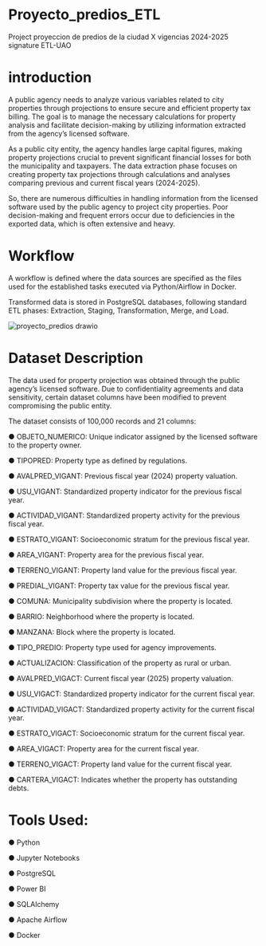 # Proyecto_predios_ETL
Project proyeccion de predios de la ciudad X vigencias 2024-2025 signature ETL-UAO

# introduction
A public agency needs to analyze various variables related to city properties through projections to ensure secure and efficient property tax billing. The goal is to manage the necessary calculations for property analysis and facilitate decision-making by utilizing information extracted from the agency’s licensed software.

As a public city entity, the agency handles large capital figures, making property projections crucial to prevent significant financial losses for both the municipality and taxpayers.
The data extraction phase focuses on creating property tax projections through calculations and analyses comparing previous and current fiscal years (2024-2025).

So, there are numerous difficulties in handling information from the licensed software used by the public agency to project city properties. Poor decision-making and frequent errors occur due to deficiencies in the exported data, which is often extensive and heavy.

# Workflow
A workflow is defined where the data sources are specified as the files used for the established tasks executed via Python/Airflow in Docker.

Transformed data is stored in PostgreSQL databases, following standard ETL phases: Extraction, Staging, Transformation, Merge, and Load. 

![proyecto_predios drawio](https://github.com/user-attachments/assets/66fe6136-5740-483b-8a20-0358a9398a36)

# Dataset Description
The data used for property projection was obtained through the public agency’s licensed software. Due to confidentiality agreements and data sensitivity, certain dataset columns have been modified to prevent compromising the public entity.

The dataset consists of 100,000 records and 21 columns:

●	OBJETO_NUMERICO: Unique indicator assigned by the licensed software to the property owner.

●	TIPOPRED: Property type as defined by regulations.

●	AVALPRED_VIGANT: Previous fiscal year (2024) property valuation.

●	USU_VIGANT: Standardized property indicator for the previous fiscal year.

●	ACTIVIDAD_VIGANT: Standardized property activity for the previous fiscal year.

●	ESTRATO_VIGANT: Socioeconomic stratum for the previous fiscal year.

●	AREA_VIGANT: Property area for the previous fiscal year.

●	TERRENO_VIGANT: Property land value for the previous fiscal year.

●	PREDIAL_VIGANT: Property tax value for the previous fiscal year.

●	COMUNA: Municipality subdivision where the property is located.

●	BARRIO: Neighborhood where the property is located.

●	MANZANA: Block where the property is located.

●	TIPO_PREDIO: Property type used for agency improvements.

●	ACTUALIZACION: Classification of the property as rural or urban.

●	AVALPRED_VIGACT: Current fiscal year (2025) property valuation.

●	USU_VIGACT: Standardized property indicator for the current fiscal year.

●	ACTIVIDAD_VIGACT: Standardized property activity for the current fiscal year.

●	ESTRATO_VIGACT: Socioeconomic stratum for the current fiscal year.

●	AREA_VIGACT: Property area for the current fiscal year.

●	TERRENO_VIGACT: Property land value for the current fiscal year.

●	CARTERA_VIGACT: Indicates whether the property has outstanding debts.

# Tools Used:

●	Python

●	Jupyter Notebooks

●	PostgreSQL

●	Power BI

●	SQLAlchemy

●	Apache Airflow

●	Docker
